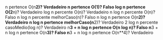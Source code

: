 n pertence O(n**2)? Verdadeiro
n pertence O(1)? Falso
log n pertence O(2**n)? Verdadeiro
log n percente O(n)? Verdadeiro
n log n percente O(n)? Falso
n log n percente melhorCaso(n)? Falso
n log n pertence O(n**2)? Verdadeiro
n log n pertence melhorCaso(n**2)? Verdadeiro
2 log n percente casoMedio(log n)? Verdadeiro
n**3 + n log n pertence O(n log n)? Falso
n**3 + n log n pertence O(n**3)? Falso
n**3 + n log n pertence O(n**4)? Verdadeiro